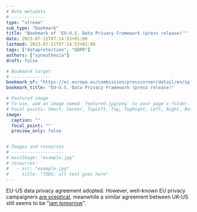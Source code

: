 ```yaml
---
# Note metadata
# -------------
type: "stream"
sub_type: "bookmark"
title: "Bookmark of 'EU-U.S. Data Privacy Framework (press release)'"
date: 2023-07-11T07:14:53+01:00
lastmod: 2023-07-11T07:14:53+01:00
tags: ["dataprotection", "GDPR"]
authors: ["synesthesia"]
draft: false

# Bookmark target
# ---------------
bookmark_of: "https://ec.europa.eu/commission/presscorner/detail/en/ip_23_3721"
bookmark_title: "EU-U.S. Data Privacy Framework (press release)"

# Featured image
# To use, add an image named `featured.jpg/png` to your page's folder.
# Focal points: Smart, Center, TopLeft, Top, TopRight, Left, Right, BottomLeft, Bottom, BottomRight.
image:
  caption: ""
  focal_point: ""
  preview_only: false


# Images and resources
# --------------------
# mainImage: "example.jpg"
# resources:
#   - src: "example.jpg"
#     title: "TODO: alt text goes here"
---
```

EU-US data privacy agreement adopted. However, well-known EU privacy campaigners [are sceptical](https://noyb.eu/en/european-commission-gives-eu-us-data-transfers-third-round-cjeu), meanwhile a similar agreement between UK-US still seems to be "[jam tomorrow](https://www.gov.uk/government/publications/uk-and-us-progress-tech-and-data-partnership/explanatory-note)".
